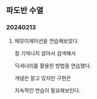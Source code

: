 ## 파도반 수열
### 20240213

1. 메모이제이션을 연습해보았다.

    잘 기억나지 않아서 검색해서

    딕셔너리를 활용한 방법을 연습했다.

    개념은 알고 있지만 구현은

    지속적인 연습이 필요해보인다.
